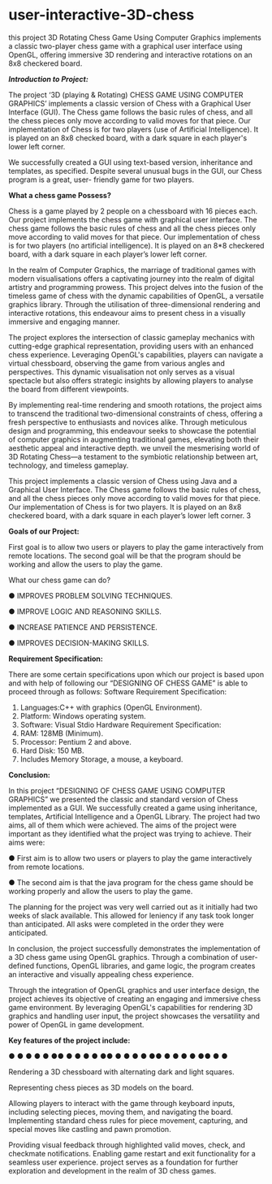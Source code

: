 # user-interactive-3D-chess

this project 3D Rotating Chess Game Using Computer Graphics implements a classic two-player chess game with a graphical user interface using OpenGL, offering immersive 3D rendering and interactive rotations on an 8x8 checkered board.


 _**Introduction to Project:**_
 
The project ‘3D (playing & Rotating) CHESS GAME USING COMPUTER GRAPHICS’ implements a classic version of Chess with a Graphical User Interface (GUI). The Chess game follows the basic rules of chess, and all the chess pieces only move according to valid moves for that piece. Our implementation of Chess is for two players (use of Artificial Intelligence). It is played on an 8x8 checked board, with a dark square in each player's lower left corner.

We successfully created a GUI using text-based version, inheritance and templates, as specified. Despite several unusual bugs in the GUI, our Chess program is a great, user- friendly game for two players.

**What a chess game Possess?**

Chess is a game played by 2 people on a chessboard with 16 pieces each. Our project implements the chess game with graphical user interface. The chess game follows the basic rules of chess and all the chess pieces only move according to valid moves for that piece. Our implementation of chess is for two players (no artificial intelligence). It is played on an 8*8 checkered board, with a dark square in each player’s lower left corner.

In the realm of Computer Graphics, the marriage of traditional games with modern visualisations offers a captivating journey into the realm of digital artistry and programming prowess. This project delves into the fusion of the timeless game of chess with the dynamic capabilities of OpenGL, a versatile graphics library. Through the utilisation of three-dimensional rendering and interactive rotations, this endeavour aims to present chess in a visually immersive and engaging manner.

The project explores the intersection of classic gameplay mechanics with cutting-edge graphical representation, providing users with an enhanced chess experience. Leveraging OpenGL's capabilities, players can navigate a virtual chessboard, observing the game from various angles and perspectives. This dynamic visualisation not only serves as a visual spectacle but also offers strategic insights by allowing players to analyse the board from different viewpoints.

By implementing real-time rendering and smooth rotations, the project aims to transcend the traditional two-dimensional constraints of chess, offering a fresh perspective to enthusiasts and novices alike. Through meticulous design and programming, this endeavour seeks to showcase the potential of computer graphics in augmenting traditional games, elevating both their aesthetic appeal and interactive depth. we unveil the mesmerising world of 3D Rotating Chess—a testament to the symbiotic relationship between art, technology, and timeless gameplay.

This project implements a classic version of Chess using Java and a Graphical User Interface. The Chess game follows the basic rules of chess, and all the chess pieces only move according to valid moves for that piece. Our implementation of Chess is for two players. It is played on an 8x8 checkered board, with a dark square in each player’s lower left corner.
3

 **Goals of our Project:**
 
First goal is to allow two users or players to play the game interactively from remote locations.
The second goal will be that the program should be working and allow the users to play the game.

What our chess game can do?

● IMPROVES PROBLEM SOLVING TECHNIQUES.

● IMPROVE LOGIC AND REASONING SKILLS.

● INCREASE PATIENCE AND PERSISTENCE.

● IMPROVES DECISION-MAKING SKILLS.

**Requirement Specification:**

There are some certain specifications upon which our project is based upon and with help of following our “DESIGNING OF CHESS GAME” is able to proceed through as follows:
Software Requirement Specification:

1. Languages:C++ with graphics (OpenGL Environment).
2. Platform: Windows operating system.
3. Software: Visual Stdio
Hardware Requirement Specification:
1. RAM: 128MB (Minimum).
2. Processor: Pentium 2 and above.
3. Hard Disk: 150 MB.
4. Includes Memory Storage, a mouse, a keyboard.



 **Conclusion:**
 
In this project “DESIGNING OF CHESS GAME USING COMPUTER GRAPHICS” we presented the classic and standard version of Chess implemented as a GUI. We successfully created a game using inheritance, templates, Artificial Intelligence and a OpenGL Library. The project had two aims, all of them which were achieved. The aims of the project were important as they identified what the project was trying to achieve. Their aims were:

● 
First aim is to allow two users or players to play the game interactively from remote locations.

●
The second aim is that the java program for the chess game should be working properly and allow the users to play the game.

The planning for the project was very well carried out as it initially had two weeks of slack available. This allowed for leniency if any task took longer than anticipated. All asks were completed in the order they were anticipated.

In conclusion, the project successfully demonstrates the implementation of a 3D chess game using OpenGL graphics. Through a combination of user-defined functions, OpenGL libraries, and game logic, the program creates an interactive and visually appealing chess experience.

Through the integration of OpenGL graphics and user interface design, the project achieves its objective of creating an engaging and immersive chess game environment. By leveraging OpenGL's capabilities for rendering 3D graphics and handling user input, the project showcases the versatility and power of OpenGL in game development.

**Key features of the project include:**

● ● ●
●
● ●● ● ●
●
● ●● ● ●
●
● ●● ● ●
●
● ●●
● ●

Rendering a 3D chessboard with alternating dark and light squares.

Representing chess pieces as 3D models on the board.

Allowing players to interact with the game through keyboard inputs, including selecting pieces, moving them, and navigating the board.
Implementing standard chess rules for piece movement, capturing, and special moves like castling and pawn promotion.

Providing visual feedback through highlighted valid moves, check, and checkmate notifications. Enabling game restart and exit functionality for a seamless user experience.
project serves as a foundation for further exploration and development in the realm of 3D chess games.


